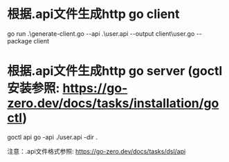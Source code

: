 # 根据.api文件生成http go client
go run .\generate-client.go --api .\user.api --output client\user.go --package client

# 根据.api文件生成http go server (goctl安装参照: https://go-zero.dev/docs/tasks/installation/goctl)
goctl api go -api ./user.api -dir .

注意：.api文件格式参照: https://go-zero.dev/docs/tasks/dsl/api